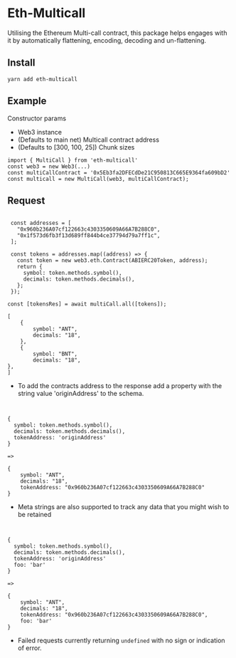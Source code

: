 # Eth-Multicall

Utilising the Ethereum Multi-call contract, this package helps engages with it by automatically flattening, encoding, decoding and un-flattening.

## Install

    yarn add eth-multicall

## Example

Constructor params

- Web3 instance
- (Defaults to main net) Multicall contract address
- (Defaults to [300, 100, 25]) Chunk sizes

```
import { MultiCall } from 'eth-multicall'
const web3 = new Web3(...)
const multiCallContract = '0x5Eb3fa2DFECdDe21C950813C665E9364fa609bD2'
const multicall = new MultiCall(web3, multiCallContract);
```

## Request

```

 const addresses = [
   "0x960b236A07cf122663c4303350609A66A7B288C0",
   "0x1f573d6fb3f13d689ff844b4ce37794d79a7ff1c",
 ];

 const tokens = addresses.map((address) => {
   const token = new web3.eth.Contract(ABIERC20Token, address);
   return {
     symbol: token.methods.symbol(),
     decimals: token.methods.decimals(),
   };
 });

const [tokensRes] = await multiCall.all([tokens]);

[
    {
        symbol: "ANT",
        decimals: "18",
    },
    {
        symbol: "BNT",
        decimals: "18",
},
]

```

- To add the contracts address to the response add a property with the string value 'originAddress' to the schema.

```


{
  symbol: token.methods.symbol(),
  decimals: token.methods.decimals(),
  tokenAddress: 'originAddress'
}

=>

{
    symbol: "ANT",
    decimals: "18",
    tokenAddress: "0x960b236A07cf122663c4303350609A66A7B288C0"
}

```

- Meta strings are also supported to track any data that you might wish to be retained

```


{
  symbol: token.methods.symbol(),
  decimals: token.methods.decimals(),
  tokenAddress: 'originAddress'
  foo: 'bar'
}

=>

{
    symbol: "ANT",
    decimals: "18",
    tokenAddress: "0x960b236A07cf122663c4303350609A66A7B288C0",
    foo: 'bar'
}

```

- Failed requests currently returning `undefined` with no sign or indication of error.
